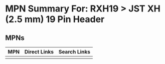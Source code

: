 



# MPN Summary For: RXH19 > JST XH (2.5 mm) 19 Pin Header

## MPNs
  

|MPN|Direct Links|Search Links|
| :--- | :--- | :--- |
||||
